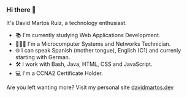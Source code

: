 ### Hi there 👋

It's David Martos Ruiz, a technology enthusiast.

- 📚 I'm currently studying Web Applications Development.
- 👨🏻‍💻 I'm a Microcomputer Systems and Networks Technician.
- 🌐 I can speak Spanish (mother tongue), English (C1) and currenly starting with German.
- 🛠 I work with Bash, Java, HTML, CSS and JavaScript.
- 💻 I'm a CCNA2 Certificate Holder.

Are you left wanting more? Visit my personal site <a href="https://davidmartos.dev">davidmartos.dev</a>

<!--
**davidmartosruiz/davidmartosruiz** is a ✨ _special_ ✨ repository because its `README.md` (this file) appears on your GitHub profile.

Here are some ideas to get you started:

- 🔭 I’m currently working on ...
- 🌱 I’m currently learning ...
- 👯 I’m looking to collaborate on ...
- 🤔 I’m looking for help with ...
- 💬 Ask me about ...
- 📫 How to reach me: ...
- 😄 Pronouns: ...
- ⚡ Fun fact: ...
-->
